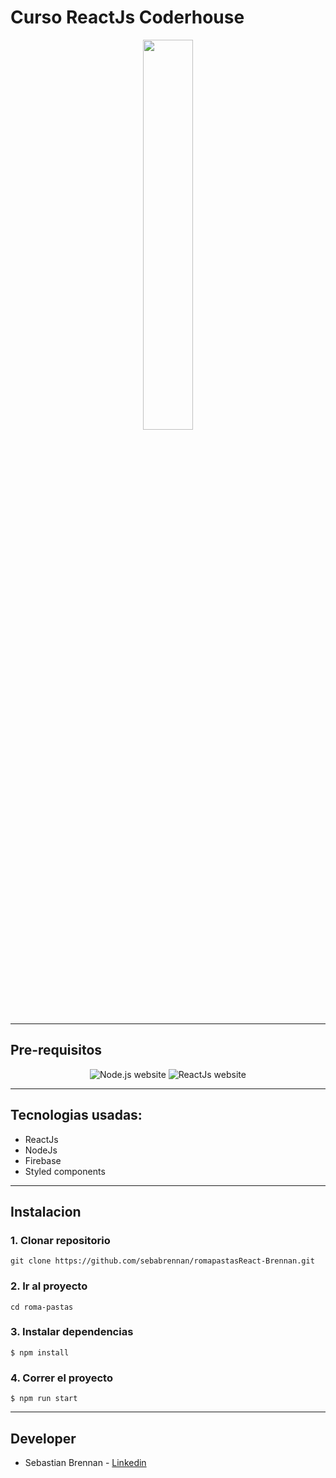 # Curso ReactJs Coderhouse
<p align="center">
    <img width="40%" height="auto" src="https://logos-download.com/wp-content/uploads/2016/09/React_logo_wordmark.png" />
</p>

---

## Pre-requisitos
<p align="center">
    <img src="https://img.shields.io/static/v1.svg?label=Node&message=v >= 18.7.0&labelColor=339933&color=757575&logoColor=FFFFFF&logo=node.js&style=for-the-badge&logo=appveyor" alt="Node.js website"/>
    <img src="https://img.shields.io/static/v1.svg?label=ReactJs&message=v >= ^18.2.0&labelColor=6666ff&color=757575&logoColor=FFFFFF&logo=node.js&style=for-the-badge&logo=appveyor" alt="ReactJs website"/>
</p>

---

## Tecnologias usadas:
- ReactJs
- NodeJs
- Firebase
- Styled components

---

## Instalacion

### 1. Clonar repositorio

```shell
git clone https://github.com/sebabrennan/romapastasReact-Brennan.git
```
### 2. Ir al proyecto

```shell
cd roma-pastas
```

### 3. Instalar dependencias

```shell
$ npm install
```
### 4. Correr el proyecto

```shell
$ npm run start
```

---
## Developer
- Sebastian Brennan - [Linkedin](www.linkedin.com/in/sebastian-brennan)